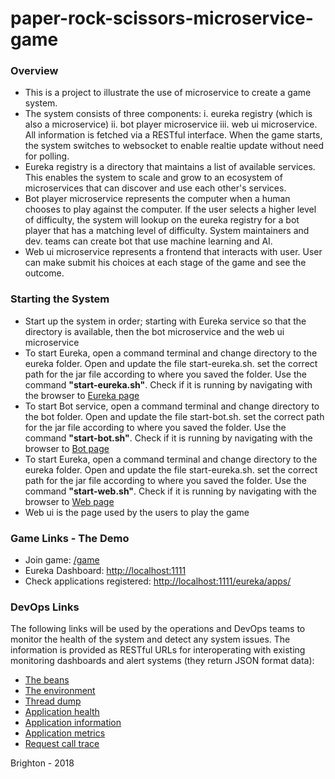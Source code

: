 # paper-rock-scissors-microservice-game

### Overview

*   This is a project to illustrate the use of microservice to create a game system.
*   The system consists of three components: i. eureka registry (which is also a microservice) ii. bot player microservice iii. web ui microservice. All information is fetched via a RESTful interface. When the game starts, the system switches to websocket to enable realtie update without need for polling.
*   Eureka registry is a directory that maintains a list of available services. This enables the system to scale and grow to an ecosystem of microservices that can discover and use each other's services.
*   Bot player microservice represents the computer when a human chooses to play against the computer. If the user selects a higher level of difficulty, the system will lookup on the eureka registry for a bot player that has a matching level of difficulty. System maintainers and dev. teams can create bot that use machine learning and AI.
*   Web ui microservice represents a frontend that interacts with user. User can make submit his choices at each stage of the game and see the outcome.

### Starting the System

*   Start up the system in order; starting with Eureka service so that the directory is available, then the bot microservice and the web ui microservice
*   To start Eureka, open a command terminal and change directory to the eureka folder. Open and update the file start-eureka.sh. set the correct path for the jar file according to where you saved the folder. Use the command **"start-eureka.sh"**. Check if it is running by navigating with the browser to [Eureka page](http://localhost:1111/)
*   To start Bot service, open a command terminal and change directory to the bot folder. Open and update the file start-bot.sh. set the correct path for the jar file according to where you saved the folder. Use the command **"start-bot.sh"**. Check if it is running by navigating with the browser to [Bot page](http://localhost:2222/)
*   To start Eureka, open a command terminal and change directory to the eureka folder. Open and update the file start-eureka.sh. set the correct path for the jar file according to where you saved the folder. Use the command **"start-web.sh"**. Check if it is running by navigating with the browser to [Web page](http://localhost:3333/)
*   Web ui is the page used by the users to play the game

### Game Links - The Demo

*   Join game: [/game](/game)
*   Eureka Dashboard: [http://localhost:1111](http://localhost:1111)
*   Check applications registered: [http://localhost:1111/eureka/apps/](http://localhost:1111/eureka/apps/)

### DevOps Links

The following links will be used by the operations and DevOps teams to monitor the health of the system and detect any system issues. The information is provided as RESTful URLs for interoperating with existing monitoring dashboards and alert systems (they return JSON format data):

*   [The beans](/beans)
*   [The environment](/env)
*   [Thread dump](/dump)
*   [Application health](/health)
*   [Application information](/info)
*   [Application metrics](/metrics)
*   [Request call trace](/trace)

<footer>Brighton - 2018</footer>